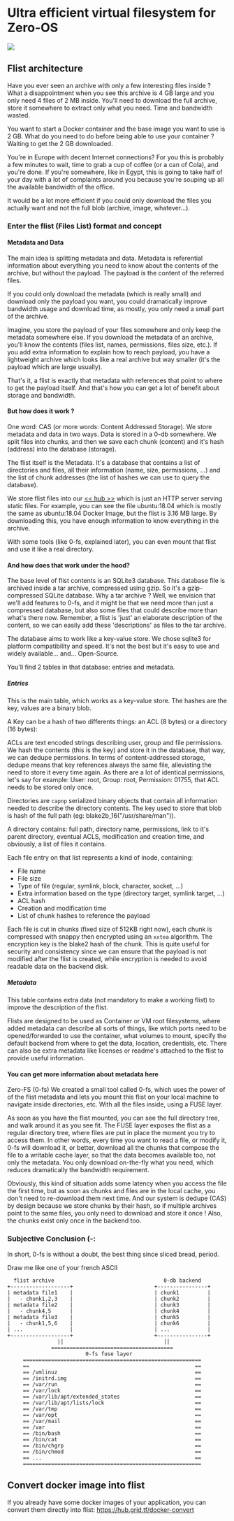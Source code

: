 
# Ultra efficient virtual filesystem for Zero-OS

![](boot_monkey.png)

<!--
#TODO #48: need to describe how it works
-->

## Flist architecture

Have you ever seen an archive with only a few interesting files inside ? What a disappointment when you see this archive is 4 GB large and you only need 4 files of 2 MB inside. You'll need to download the full archive, store it somewhere to extract only what you need. Time and bandwidth wasted.

You want to start a Docker container and the base image you want to use is 2 GB. What do you need to do before being able to use your container ? Waiting to get the 2 GB downloaded.

You're in Europe with decent Internet connections? For you this is probably a few minutes to wait, time to grab a cup of coffee (or a can of Cola), and you're done. If you're somewhere, like in Egypt, this is going to take half of your day with a lot of complaints around you because you're souping up all the available bandwidth of the office.

It would be a lot more efficient if you could only download the files you actually want and not the full blob (archive, image, whatever...).

### Enter the flist (Files List) format and concept

#### Metadata and Data

The main idea is splitting metadata and data. Metadata is referential information about everything you need to know about the contents of the archive, but without the payload. The payload is the content of the referred files.

If you could only download the metadata (which is really small) and download only the payload you want, you could dramatically improve bandwidth usage and download time, as mostly, you only need a small part of the archive.

Imagine, you store the payload of your files somewhere and only keep the metadata somewhere else. If you download the metadata of an archive, you'll know the contents (files list, names, permissions, files size, etc.). If you add extra information to explain how to reach payload, you have a lightweight archive which looks like a real archive but way smaller (it's the payload which are large usually).

That's it, a flist is exactly that metadata with references that point to where to get the payload itself. And that's how you can get a lot of benefit about storage and bandwidth.

#### But how does it work ?

One word: CAS (or more words: Content Addressed Storage). We store metadata and data in two ways. Data is stored in a 0-db somewhere. We split files into chunks, and then we save each chunk (content) and it's hash (address) into the database (storage).

The flist itself is the Metadata. It's a database that contains a list of directories and files, all their information (name, size, permissions, ...) and the list of chunk addresses (the list of hashes we can use to query the database).

We store flist files into our [<< hub >>](https://hub.grid.tf) which is just an HTTP server serving static files. For example, you can see the file ubuntu:18.04 which is mostly the same as ubuntu:18.04 Docker Image, but the flist is 3.16 MB large. By downloading this, you have enough information to know everything in the archive.

With some tools (like 0-fs, explained later), you can even mount that flist and use it like a real directory.

#### And how does that work under the hood?

The base level of flist contents is an SQLite3 database. This database file is archived inside a tar archive, compressed using gzip. So it's a gzip-compressed SQLite database.
Why a tar archive ? Well, we envision that we'll add features to 0-fs, and it might be that we need more than just a compressed database, but also some files that could describe more than what's there now. Remember, a flist is 'just' an elaborate description of the content, so we can easily add these 'descriptions' as files to the tar archive.

The database aims to work like a key-value store. We chose sqlite3 for platform compatibility and speed. It's not the best but it's easy to use and widely available... and... Open-Source.

You'll find 2 tables in that database: entries and metadata.

##### Entries

This is the main table, which works as a key-value store. The hashes are the key, values are a binary blob.

A Key can be a hash of two differents things: an ACL (8 bytes) or a directory (16 bytes):

ACLs are text encoded strings describing user, group and file permissions. We hash the contents (this is the key) and store it in the database, that way, we can dedupe permissions. In terms of content-addressed storage, dedupe means that key references always the same file, alleviating the need to store it every time again. As there are a lot of identical permissions, let's say for example: User: root, Group: root, Permission: 01755, that ACL needs to be stored only once.

Directories are `capnp` serialized binary objects that contain all information needed to describe the directory contents. The key used to store that blob is hash of the full path (eg: blake2b_16("/usr/share/man")).

A directory contains: full path, directory name, permissions, link to it's parent directory, eventual ACLS, modification and creation time, and obviously, a list of files it contains.

Each file entry on that list represents a kind of inode, containing:

- File name
- File size
- Type of file (regular, symlink, block, character, socket, ...)
- Extra information based on the type (directory target, symlink target, ...)
- ACL hash
- Creation and modification time
- List of chunk hashes to reference the payload

Each file is cut in chunks (fixed size of 512KB right now), each chunk is compressed with snappy then encrypted using an `xxtea` algorithm. The encryption key is the blake2 hash of the chunk. This is quite useful for security and consistency since we can ensure that the payload is not modified after the flist is created, while encryption is needed to avoid readable data on the backend disk.

##### Metadata

This table contains extra data (not mandatory to make a working flist) to improve the description of the flist.

Flists are designed to be used as Container or VM root filesystems, where added metadata can describe all sorts of things, like which ports need to be opened/forwarded to use the container, what volumes to mount, specify the default backend from where to get the data, location, credentials, etc. There can also be extra metadata like licenses or readme's attached to the flist to provide useful information.

#### You can get more information about metadata here

Zero-FS (0-fs)
We created a small tool called 0-fs, which uses the power of of the flist metadata and lets you mount this flist on your local machine to navigate inside directories, etc. With all the files inside, using a FUSE layer.

As soon as you have the flist mounted, you can see the full directory tree, and walk around it as you see fit. The FUSE layer exposes the flist as a regular directory tree, where files are put in place the moment you try to access them. In other words, every time you want to read a file, or modify it, 0-fs will download it, or better, download all the chunks that compose the file to a writable cache layer, so that the data becomes available too, not only the metadata. You only download on-the-fly what you need, which reduces dramatically the bandwidth requirement.

Obviously, this kind of situation adds some latency when you access the file the first time, but as soon as chunks and files are in the local cache, you don't need to re-download them next time. And our system is dedupe (CAS) by design because we store chunks by their hash, so if multiple archives point to the same files, you only need to download and store it once ! Also, the chunks exist only once in the backend too.


### Subjective Conclusion (-:

In short, 0-fs is without a doubt, the best thing since sliced bread, period.

Draw me like one of your french ASCII
```
  flist archive                                   0-db backend
+-------------------+                          +----------------+
| metadata file1    |                          | chunk1         |
|   - chunk1,2,3    |                          | chunk2         |
| metadata file2    |                          | chunk3         |
|   - chunk4,5      |                          | chunk4         |
| metadata file3    |                          | chunk5         |
|   - chunk1,5,6    |                          | chunk6         |
| ...               |                          | ...            |
+-------------------+                          +----------------+
                ||                                ||
              =======================================
                         0-fs fuse layer
     =========================================================
     ==                                                     == 
     == /vmlinuz                                            ==
     == /initrd.img                                         ==
     == /var/run                                            ==
     == /var/lock                                           ==
     == /var/lib/apt/extended_states                        ==
     == /var/lib/apt/lists/lock                             ==
     == /var/tmp                                            ==
     == /var/opt                                            ==
     == /var/mail                                           ==
     == /var                                                ==
     == /bin/bash                                           ==
     == /bin/cat                                            ==
     == /bin/chgrp                                          ==
     == /bin/chmod                                          ==
     == ...                                                 ==
     =========================================================
```    
## Convert docker image into flist

If you already have some docker images of your application, you can convert them directly into flist: https://hub.grid.tf/docker-convert

